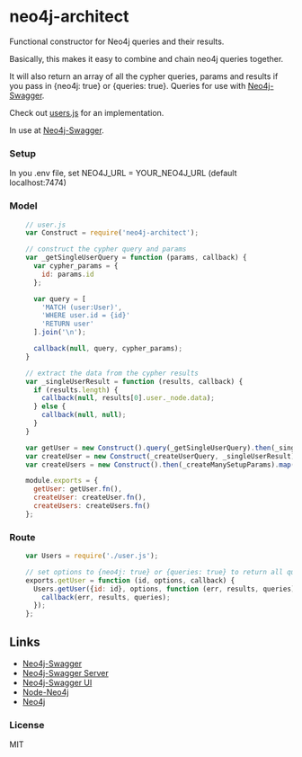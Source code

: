 neo4j-architect
===============

Functional constructor for Neo4j queries and their results.

Basically, this makes it easy to combine and chain neo4j queries together.

It will also return an array of all the cypher queries, params and results if you pass in {neo4j: true} or {queries: true}. Queries for use with [Neo4j-Swagger](http://neo4j-swagger.tinj.com).

Check out [users.js](https://github.com/tinj/node-neo4j-swagger-api/blob/master/models/users.js) for an implementation.

In use at [Neo4j-Swagger](http://neo4j-swagger.tinj.com).


### Setup

In you .env file, set NEO4J_URL = YOUR_NEO4J_URL (default localhost:7474)

### Model

```javascript
    // user.js
    var Construct = require('neo4j-architect');

    // construct the cypher query and params
    var _getSingleUserQuery = function (params, callback) {
      var cypher_params = {
        id: params.id
      };

      var query = [
        'MATCH (user:User)',
        'WHERE user.id = {id}'
        'RETURN user'
      ].join('\n');

      callback(null, query, cypher_params);
    }

    // extract the data from the cypher results
    var _singleUserResult = function (results, callback) {
      if (results.length) {
        callback(null, results[0].user._node.data);
      } else {
        callback(null, null);
      }
    }

    var getUser = new Construct().query(_getSingleUserQuery).then(_singleUserResult);
    var createUser = new Construct(_createUserQuery, _singleUserResult);
    var createUsers = new Construct().then(_createManySetupParams).map(createUser)

    module.exports = {
      getUser: getUser.fn(),
      createUser: createUser.fn(),
      createUsers: createUsers.fn()
    };
```

### Route

```javascript
    var Users = require('./user.js');

    // set options to {neo4j: true} or {queries: true} to return all queries/results
    exports.getUser = function (id, options, callback) {
      Users.getUser({id: id}, options, function (err, results, queries) {
        callback(err, results, queries);
      });
    };
```

Links
-------------
* [Neo4j-Swagger](http://neo4j-swagger.tinj.com)
* [Neo4j-Swagger Server](https://github.com/tinj/node-neo4j-swagger-api)
* [Neo4j-Swagger UI](https://github.com/tinj/neo4j-swagger-ui)
* [Node-Neo4j](https://github.com/thingdom/node-neo4j)
* [Neo4j](http://www.neo4j.org)


### License
MIT